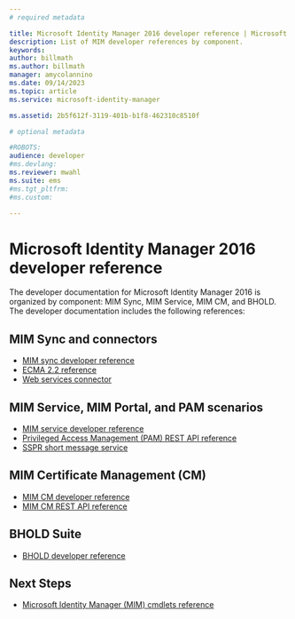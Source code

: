 ```yaml
---
# required metadata

title: Microsoft Identity Manager 2016 developer reference | Microsoft Docs
description: List of MIM developer references by component.
keywords:
author: billmath
ms.author: billmath
manager: amycolannino
ms.date: 09/14/2023
ms.topic: article
ms.service: microsoft-identity-manager

ms.assetid: 2b5f612f-3119-401b-b1f8-462310c8510f

# optional metadata

#ROBOTS:
audience: developer
#ms.devlang:
ms.reviewer: mwahl
ms.suite: ems
#ms.tgt_pltfrm:
#ms.custom:

---
```


# Microsoft Identity Manager 2016 developer reference

The developer documentation for Microsoft Identity Manager 2016 is organized by component: MIM Sync, MIM Service, MIM CM, and BHOLD.  The developer documentation includes the following references:

## MIM Sync and connectors

- [MIM sync developer reference](https://msdn.microsoft.com/library/windows/desktop/ms698364(v=vs.100).aspx)
- [ECMA 2.2 reference](https://msdn.microsoft.com/library/windows/desktop/hh859557(v=vs.100).aspx)
- [Web services connector](microsoft-identity-manager-2016-ma-ws.md)

## MIM Service, MIM Portal, and PAM scenarios

- [MIM service developer reference](https://msdn.microsoft.com/library/windows/desktop/ee652382(v=vs.100).aspx)
- [Privileged Access Management (PAM) REST API reference](privileged-access-management-rest-api-reference.md)
- [SSPR short message service](https://msdn.microsoft.com/library/windows/desktop/jj131737(v=vs.100).aspx)

## MIM Certificate Management (CM)

- [MIM CM developer reference](https://msdn.microsoft.com/library/windows/desktop/ee652335(v=vs.100).aspx)
- [MIM CM REST API reference](certificate-management-rest-api-reference.md)
 
## BHOLD Suite

- [BHOLD developer reference](mim2016-bhold-developer-reference.md)
 
## Next Steps

- [Microsoft Identity Manager (MIM) cmdlets reference](/powershell/identitymanager/)

